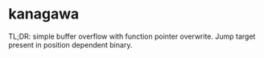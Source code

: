 kanagawa
========

TL;DR: simple buffer overflow with function pointer overwrite.
Jump target present in position dependent binary.
